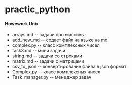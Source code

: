 # practic_python

#### Howework Unix 

+ arrays.md -- задачи про массивы;
+ add_new_md -- содает файл на языке на md
+ complex.py -- класс комплексных чисел
+ task3.md -- мини задачи
+ string.md -- задачи со строками
+ matrix.md -- задачи с матрицами
+ csv_to_json -- конвертирование файла в json формат
+ Complex.py -- класс комплексных чисел
+ Task_manager.py -- менеджер задач
